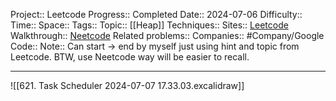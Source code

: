 Project:: Leetcode
Progress:: Completed
Date:: 2024-07-06
Difficulty:: 
Time:: 
Space:: 
Tags:: 
Topic:: [[Heap]]
Techniques:: 
Sites:: [Leetcode](https://leetcode.com/problems/task-scheduler/description/)
Walkthrough:: [Neetcode]()
Related problems:: 
Companies:: #Company/Google
Code:: 
Note:: Can start -> end by myself just using hint and topic from Leetcode. BTW, use Neetcode way will be easier to recall.
	
---

![[621. Task Scheduler 2024-07-07 17.33.03.excalidraw]]
